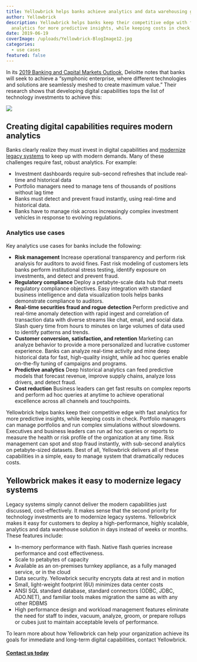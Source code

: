 ```yaml
---
title: Yellowbrick helps banks achieve analytics and data warehousing goals
author: Yellowbrick
description: Yellowbrick helps banks keep their competitive edge with fast
  analytics for more predictive insights, while keeping costs in check.
date: 2019-06-19
coverImage: /uploads/Yellowbrick-BlogImage12.jpg
categories:
  - use cases
featured: false
---
```

In its [2019 Banking and Capital Markets Outlook](https://www2.deloitte.com/content/dam/Deloitte/us/Documents/financial-services/us-fsi-dcfs-2019-banking-cap-markets-outlook.pdf), Deloitte notes that banks will seek to achieve a “symphonic enterprise, where different technologies and solutions are seamlessly meshed to create maximum value.” Their research shows that developing digital capabilities tops the list of technology investments to achieve this:

![](/uploads/blog-deloitte.jpg)

## Creating digital capabilities requires modern analytics

Banks clearly realize they must invest in digital capabilities and [modernize legacy systems](#modernize) to keep up with modern demands. Many of these challenges require fast, robust analytics. For example:

* Investment dashboards require sub-second refreshes that include real-time and historical data
* Portfolio managers need to manage tens of thousands of positions without lag time
* Banks must detect and prevent fraud instantly, using real-time and historical data.
* Banks have to manage risk across increasingly complex investment vehicles in response to evolving regulations.

### Analytics use cases

Key analytics use cases for banks include the following:

* **Risk management** Increase operational transparency and perform risk analysis for auditors to avoid fines. Fast risk modeling of customers lets banks perform institutional stress testing, identify exposure on investments, and detect and prevent fraud.​
* **Regulatory compliance** Deploy a petabyte-scale data hub that meets regulatory compliance objectives. Easy integration with standard business intelligence and data visualization tools helps banks demonstrate compliance to auditors.
* **Real-time securities fraud and rogue detection** Perform predictive and real-time anomaly detection with rapid ingest and correlation of transaction data with diverse streams like chat, email, and social data. Slash query time from hours to minutes on large volumes of data used to identify patterns and trends.
* **Customer conversion, satisfaction, and retention** Marketing can analyze behavior to provide a more personalized and lucrative customer experience. Banks can analyze real-time activity and mine deep historical data for fast, high-quality insight, while ad hoc queries enable on-the-fly tuning of campaigns and programs. ​
* **Predictive analytics** Deep historical analytics can feed predictive models that forecast revenue, improve supply chains, analyze loss drivers, and detect fraud. ​
* **Cost reduction** Business leaders can get fast results on complex reports and perform ad hoc queries at anytime to achieve operational excellence across all channels and touchpoints.

Yellowbrick helps banks keep their competitive edge with fast analytics for more predictive insights, while keeping costs in check. Portfolio managers can manage portfolios and run complex simulations without slowdowns. Executives and business leaders can run ad hoc queries or reports to measure the health or risk profile of the organization at any time. Risk management can spot and stop fraud instantly, with sub-second analytics on petabyte-sized datasets. Best of all, Yellowbrick delivers all of these capabilities in a simple, easy to manage system that dramatically reduces costs.

## Yellowbrick makes it easy to modernize legacy systems

Legacy systems simply cannot deliver the modern capabilities just discussed, cost-effectively. It makes sense that the second priority for technology investments are to modernize legacy systems. Yellowbrick makes it easy for customers to deploy a high-performance, highly scalable, analytics and data warehouse solution in days instead of weeks or months. These features include:

* In-memory performance with flash. Native flash queries increase performance and cost effectiveness.
* Scale to petabytes of capacity
* Available as an on-premises turnkey appliance, as a fully managed service, or in the cloud
* Data security. Yellowbrick security encrypts data at rest and in motion
* Small, light-weight footprint (6U) minimizes data center costs
* ANSI SQL standard database, standard connectors (ODBC, JDBC, ADO.NET), and familiar tools makes migration the same as with any other RDBMS
* High performance design and workload management features eliminate the need for staff to index, vacuum, analyze, groom, or prepare rollups or cubes just to maintain acceptable levels of performance.

To learn more about how Yellowbrick can help your organization achieve its goals for immediate and long-term digital capabilities, contact Yellowbrick.

#### [Contact us today](/contact-us)